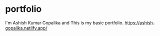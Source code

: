 # portfolio
I'm Ashish Kumar Gopalika and This is my basic portfolio. https://ashish-gopalika.netlify.app/
